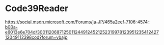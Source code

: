 # Code39Reader

https://social.msdn.microsoft.com/Forums/ja-JP/465a2eef-7106-4574-b00a-e6013e6e704d/3001120687125011244912452125231997812395123541242712049112398cod?forum=vbajp

